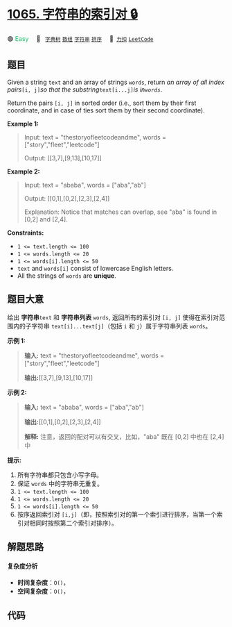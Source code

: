 # [1065. 字符串的索引对 🔒](https://2xiao.github.io/leetcode-js/problem/1065.html)

🟢 <font color=#15bd66>Easy</font>&emsp; 🔖&ensp; [`字典树`](/tag/trie.md) [`数组`](/tag/array.md) [`字符串`](/tag/string.md) [`排序`](/tag/sorting.md)&emsp; 🔗&ensp;[`力扣`](https://leetcode.cn/problems/index-pairs-of-a-string) [`LeetCode`](https://leetcode.com/problems/index-pairs-of-a-string)

## 题目

Given a string `text` and an array of strings `words`, return _an array of all
index pairs_`[i, j]`_so that the substring_`text[i...j]`_is in`words`_.

Return the pairs `[i, j]` in sorted order (i.e., sort them by their first
coordinate, and in case of ties sort them by their second coordinate).



**Example 1:**

> Input: text = "thestoryofleetcodeandme", words = ["story","fleet","leetcode"]
> 
> Output: [[3,7],[9,13],[10,17]]

**Example 2:**

> Input: text = "ababa", words = ["aba","ab"]
> 
> Output: [[0,1],[0,2],[2,3],[2,4]]
> 
> Explanation: Notice that matches can overlap, see "aba" is found in [0,2] and [2,4].

**Constraints:**

  * `1 <= text.length <= 100`
  * `1 <= words.length <= 20`
  * `1 <= words[i].length <= 50`
  * `text` and `words[i]` consist of lowercase English letters.
  * All the strings of `words` are **unique**.


## 题目大意

给出 **字符串**`text` 和 **字符串列表** `words`, 返回所有的索引对 `[i, j]` 使得在索引对范围内的子字符串
`text[i]...text[j]`（包括 `i` 和 `j`）属于字符串列表 `words`。



**示例 1:**

> 
> 
> 
> 
> 
> **输入:** text = "thestoryofleetcodeandme", words = ["story","fleet","leetcode"]
> 
> **输出:**[[3,7],[9,13],[10,17]]
> 
> 

**示例 2:**

> 
> 
> 
> 
> 
> **输入:** text = "ababa", words = ["aba","ab"]
> 
> **输出:**[[0,1],[0,2],[2,3],[2,4]]
> 
> **解释:** 注意，返回的配对可以有交叉，比如，"aba" 既在 [0,2] 中也在 [2,4] 中
> 
> 



**提示:**

  1. 所有字符串都只包含小写字母。
  2. 保证 `words` 中的字符串无重复。
  3. `1 <= text.length <= 100`
  4. `1 <= words.length <= 20`
  5. `1 <= words[i].length <= 50`
  6. 按序返回索引对 `[i,j]`（即，按照索引对的第一个索引进行排序，当第一个索引对相同时按照第二个索引对排序）。


## 解题思路

#### 复杂度分析

- **时间复杂度**：`O()`，
- **空间复杂度**：`O()`，

## 代码

```javascript

```